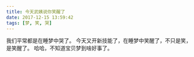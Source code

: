```yaml
---
title: 今天武姨说你笑醒了
date: 2017-12-15 13:59:42
tags: [梦, 笑, 哭]
---
```

我们平常都是在睡梦中哭了。
今天又开新技能了，在睡梦中笑醒了，不只是笑，是笑醒了。
哈哈，不知道宝贝梦到啥好事了。